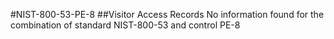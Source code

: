 #NIST-800-53-PE-8
##Visitor Access Records
No information found for the combination of standard NIST-800-53 and control PE-8
